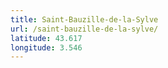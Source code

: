 ```yaml
---
title: Saint-Bauzille-de-la-Sylve
url: /saint-bauzille-de-la-sylve/
latitude: 43.617
longitude: 3.546
---
```

